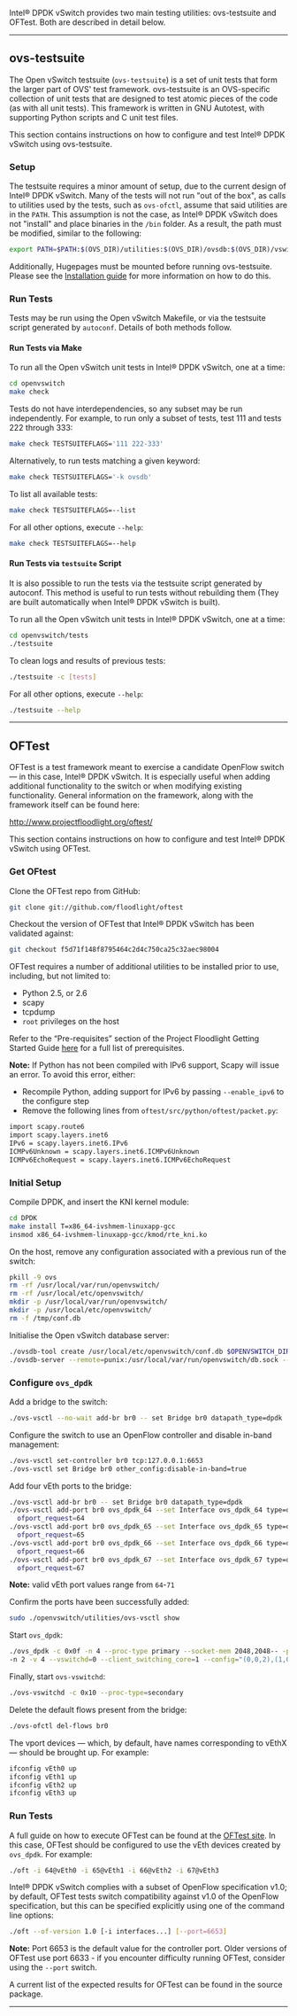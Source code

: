 Intel® DPDK vSwitch provides two main testing utilities: ovs-testsuite and OFTest. Both are described in detail below.

______

## ovs-testsuite

The Open vSwitch testsuite (`ovs-testsuite`) is a set of unit tests that form the larger part of OVS' test framework. ovs-testsuite is an OVS-specific collection of unit tests that are designed to test atomic pieces of the code (as with all unit tests). This framework is written in GNU Autotest, with supporting Python scripts and C unit test files.

This section contains instructions on how to configure and test Intel® DPDK vSwitch using ovs-testsuite.

### Setup

The testsuite requires a minor amount of setup, due to the current design of Intel® DPDK vSwitch. Many of the tests will not run "out of the box", as calls to utilities used by the tests, such as `ovs-ofctl`, assume that said utilities are in the `PATH`. This assumption is not the case, as Intel® DPDK vSwitch does not "install" and place binaries in the `/bin` folder. As a result, the path must be modified, similar to the following:

```bash
export PATH=$PATH:$(OVS_DIR)/utilities:$(OVS_DIR)/ovsdb:$(OVS_DIR)/vswitchd
```

Additionally, Hugepages must be mounted before running ovs-testsuite. Please see the [Installation guide][doc-installation] for more information on how to do this.

### Run Tests

Tests may be run using the Open vSwitch Makefile, or via the testsuite script generated by `autoconf`. Details of both methods follow.

#### Run Tests via Make

To run all the Open vSwitch unit tests in Intel® DPDK vSwitch, one at a time:

```bash
cd openvswitch
make check
```

Tests do not have interdependencies, so any subset may be run independently. For example, to run only a subset of tests, test 111 and tests 222 through 333:

```bash
make check TESTSUITEFLAGS='111 222-333'
```

Alternatively, to run tests matching a given keyword:

```bash
make check TESTSUITEFLAGS='-k ovsdb'
```

To list all available tests:

```bash
make check TESTSUITEFLAGS=--list
```

For all other options, execute `--help`:

```bash
make check TESTSUITEFLAGS=--help
```

#### Run Tests via `testsuite` Script

It is also possible to run the tests via the testsuite script generated by autoconf. This method is useful to run tests without rebuilding them (They are built automatically when Intel® DPDK vSwitch is built).

To run all the Open vSwitch unit tests in Intel® DPDK vSwitch, one at a time:

```bash
cd openvswitch/tests
./testsuite
```

To clean logs and results of previous tests:

```bash
./testsuite -c [tests]
```

For all other options, execute `--help`:

```bash
./testsuite --help
```

______

## OFTest

OFTest is a test framework meant to exercise a candidate OpenFlow switch — in this case, Intel® DPDK vSwitch. It is especially useful when adding additional functionality to the switch or when modifying existing functionality. General information on the framework, along with the framework itself can be found here:

http://www.projectfloodlight.org/oftest/

This section contains instructions on how to configure and test Intel® DPDK vSwitch using OFTest.

### Get OFtest

Clone the OFTest repo from GitHub:

```bash
git clone git://github.com/floodlight/oftest
```

Checkout the version of OFTest that Intel® DPDK vSwitch has been validated against:

```bash
git checkout f5d71f148f8795464c2d4c750ca25c32aec98004
```

OFTest requires a number of additional utilities to be installed prior to use, including, but not limited to:
* Python 2.5, or 2.6
* scapy
* tcpdump
* `root` privileges on the host

Refer to the “Pre-requisites” section of the Project Floodlight Getting Started Guide [here][oft-gsg-long] for a full list of prerequisites.

**Note:** If Python has not been compiled with IPv6 support, Scapy will issue an error. To avoid this error, either:

* Recompile Python, adding support for IPv6 by passing `--enable_ipv6` to the
configure step
* Remove the following lines from `oftest/src/python/oftest/packet.py`:

```bash
import scapy.route6
import scapy.layers.inet6
IPv6 = scapy.layers.inet6.IPv6
ICMPv6Unknown = scapy.layers.inet6.ICMPv6Unknown
ICMPv6EchoRequest = scapy.layers.inet6.ICMPv6EchoRequest
```

### Initial Setup

Compile DPDK, and insert the KNI kernel module:

```bash
cd DPDK
make install T=x86_64-ivshmem-linuxapp-gcc
insmod x86_64-ivshmem-linuxapp-gcc/kmod/rte_kni.ko
```

On the host, remove any configuration associated with a previous run of the switch:

```bash
pkill -9 ovs
rm -rf /usr/local/var/run/openvswitch/
rm -rf /usr/local/etc/openvswitch/
mkdir -p /usr/local/var/run/openvswitch/
mkdir -p /usr/local/etc/openvswitch/
rm -f /tmp/conf.db
```

Initialise the Open vSwitch database server:

```bash
./ovsdb-tool create /usr/local/etc/openvswitch/conf.db $OPENVSWITCH_DIR/vswitchd/vswitch.ovsschema
./ovsdb-server --remote=punix:/usr/local/var/run/openvswitch/db.sock --remote=db:Open_vSwitch,manager_options &
```

### Configure `ovs_dpdk`

Add a bridge to the switch:

```bash
./ovs-vsctl --no-wait add-br br0 -- set Bridge br0 datapath_type=dpdk
```

Configure the switch to use an OpenFlow controller and disable in-band management:

```bash
./ovs-vsctl set-controller br0 tcp:127.0.0.1:6653
./ovs-vsctl set Bridge br0 other_config:disable-in-band=true
```

Add four vEth ports to the bridge:

```bash
./ovs-vsctl add-br br0 -- set Bridge br0 datapath_type=dpdk
./ovs-vsctl add-port br0 ovs_dpdk_64 --set Interface ovs_dpdk_64 type=dpdk
  ofport_request=64
./ovs-vsctl add-port br0 ovs_dpdk_65 --set Interface ovs_dpdk_65 type=dpdk
  ofport_request=65
./ovs-vsctl add-port br0 ovs_dpdk_66 --set Interface ovs_dpdk_66 type=dpdk
  ofport_request=66
./ovs-vsctl add-port br0 ovs_dpdk_67 --set Interface ovs_dpdk_67 type=dpdk
  ofport_request=67
```

**Note:** valid vEth port values range from `64`-`71`

Confirm the ports have been successfully added:

```bash
sudo ./openvswitch/utilities/ovs-vsctl show
```

Start `ovs_dpdk`:

```bash
./ovs_dpdk -c 0x0f -n 4 --proc-type primary --socket-mem 2048,2048-- -p 0x03
-n 2 -v 4 --vswitchd=0 --client_switching_core=1 --config="(0,0,2),(1,0,3)"
```

Finally, start `ovs-vswitchd`:

```bash
./ovs-vswitchd -c 0x10 --proc-type=secondary
```

Delete the default flows present from the bridge:

```bash
./ovs-ofctl del-flows br0
```

The vport devices — which, by default, have names corresponding to vEthX —
should be brought up. For example:

```bash
ifconfig vEth0 up
ifconfig vEth1 up
ifconfig vEth2 up
ifconfig vEth3 up
```

### Run Tests

A full guide on how to execute OFTest can be found at the [OFTest site][oft-gsg]. In this case, OFTest should be configured to use the vEth devices created by `ovs_dpdk`. For example:

```bash
./oft -i 64@vEth0 -i 65@vEth1 -i 66@vEth2 -i 67@vEth3
```

Intel® DPDK vSwitch complies with a subset of OpenFlow specification v1.0; by default, OFTest tests switch compatibility against v1.0 of the OpenFlow specification, but this can be specified explicitly using one of the command line options:

```bash
./oft --of-version 1.0 [-i interfaces...] [--port=6653]
```

**Note:** Port 6653 is the default value for the controller port. Older versions of OFTest use port 6633 - if you encounter difficulty running OFTest, consider using the `--port` switch.

A current list of the expected results for OFTest can be found in the source package.

______

[oft-gsg]: http://docs.projectfloodlight.org/display/OFTest/Getting+Started
[oft-gsg-long]: http://docs.projectfloodlight.org/display/OFTest/Longer+Start
[doc-installation]: 01_Installation.md
